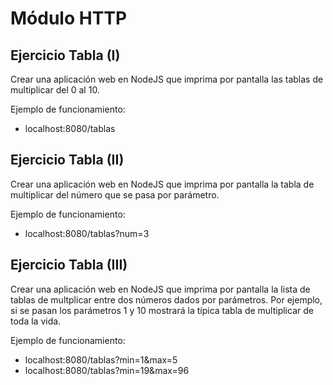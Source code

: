 <h1>Módulo HTTP</h1>
<h2>Ejercicio Tabla (I)</h2>
<p>Crear una aplicación web en NodeJS que imprima por pantalla las tablas de multiplicar del 0 al 10.</p>
<p>Ejemplo de funcionamiento:</p>
<ul>
    <li>localhost:8080/tablas</li>
</ul>
<h2>Ejercicio Tabla (II)</h2>
<p>Crear una aplicación web en NodeJS que imprima por pantalla la tabla de multiplicar del número que se pasa por parámetro.</p>
<p>Ejemplo de funcionamiento:</p>
<ul>
    <li>localhost:8080/tablas?num=3</li>
</ul>
<h2>Ejercicio Tabla (III)</h2>
<p>Crear una aplicación web en NodeJS que imprima por pantalla la lista de tablas de multplicar entre dos números dados por parámetros. Por ejemplo, si se pasan los parámetros 1 y 10 mostrará la típica tabla de multiplicar de toda la vida.</p>
<p>Ejemplo de funcionamiento:</p>
<ul>
    <li>localhost:8080/tablas?min=1&max=5</li>
    <li>localhost:8080/tablas?min=19&max=96</li>
</ul>